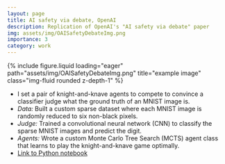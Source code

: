```yaml
---
layout: page
title: AI safety via debate, OpenAI
description: Replication of OpenAI's "AI safety via debate" paper
img: assets/img/OAISafetyDebateImg.png
importance: 3
category: work
---
```


<div class="row">
    <div class="col-sm mt-3 mt-md-0">
        {% include figure.liquid loading="eager" path="assets/img/OAISafetyDebateImg.png" title="example image" class="img-fluid rounded z-depth-1" %}
    </div>
</div>

- I set a pair of knight-and-knave agents to compete to convince a classifier judge what the ground truth of an MNIST image is.
- *Data:* Built a custom sparse dataset where each MNIST image is randomly reduced to six non-black pixels.
- *Judge:* Trained a convolutional neural network (CNN) to classify the sparse MNIST images and predict the digit.
- *Agents:* Wrote a custom Monte Carlo Tree Search (MCTS) agent class that learns to play the knight-and-knave game optimally.
- [Link to Python notebook](https://github.com/untrivial/Safety-Via-Debate/blob/main/mnist-debate.ipynb)
